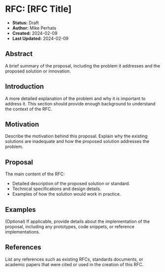 # RFC: [RFC Title]

- **Status:** Draft
- **Author:** Mike Perhats
- **Created:** 2024-02-09
- **Last Updated:** 2024-02-09

## Abstract

A brief summary of the proposal, including the problem it addresses and the proposed solution or innovation.

## Introduction

A more detailed explanation of the problem and why it is important to address it. This section should provide enough background to understand the context of the RFC.

## Motivation

Describe the motivation behind this proposal. Explain why the existing solutions are inadequate and how the proposed solution addresses the problem.

## Proposal

The main content of the RFC:
- Detailed description of the proposed solution or standard.
- Technical specifications and design details.
- Examples of how the solution would work in practice.

## Examples

(Optional) If applicable, provide details about the implementation of the proposal, including any prototypes, code snippets, or reference implementations.

## References

List any references such as existing RFCs, standards documents, or academic papers that were cited or used in the creation of this RFC.